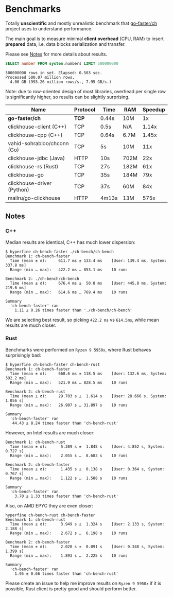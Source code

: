 # Benchmarks

Totally **unscientific** and mostly unrealistic benchmark that
[go-faster/ch](https://github.com/go-faster/ch) project uses to understand performance.

The main goal is to measure minimal **client overhead** (CPU, RAM) to insert **prepared** data,
i.e. data blocks serialization and transfer.

Please see [Notes](#Notes) for more details about results.

```sql
SELECT number FROM system.numbers LIMIT 500000000
```
```
500000000 rows in set. Elapsed: 0.503 sec.
Processed 500.07 million rows,
  4.00 GB (993.26 million rows/s., 7.95 GB/s.)
```

Note: due to row-oriented design of most libraries, overhead per single row
is significantly higher, so results can be slightly surprising.

| Name                        | Protocol | Time  | RAM  | Speedup |
|-----------------------------|----------|-------|------|---------|
| **go-faster/ch**            | **TCP**  | 0.44s | 10M  | 1x      |
| clickhouse-client (C++)     | TCP      | 0.5s  | N/A  | 1.14x   |
| clickhouse-cpp (C++)        | TCP      | 0.64s | 6.7M | 1.45x   |
| vahid-sohrabloo/chconn (Go) | TCP      | 5s    | 10M  | 11x     |
| clickhouse-jdbc (Java)      | HTTP     | 10s   | 702M | 22x     |
| clickhouse-rs (Rust)        | TCP      | 27s   | 182M | 61x     |
| clickhouse-go               | TCP      | 35s   | 184M | 79x     |
| clickhouse-driver (Python)  | TCP      | 37s   | 60M  | 84x     |
| mailru/go-clickhouse        | HTTP     | 4m13s | 13M  | 575x    |

## Notes

### C++
Median results are identical, C++ has much lower dispersion:
```console
$ hyperfine ch-bench-faster ./ch-bench/ch-bench
Benchmark 1: ch-bench-faster
  Time (mean ± σ):     611.7 ms ± 133.4 ms    [User: 139.4 ms, System: 337.8 ms]
  Range (min … max):   422.2 ms … 853.1 ms    10 runs

Benchmark 2: ./ch-bench/ch-bench
  Time (mean ± σ):     676.4 ms ±  50.8 ms    [User: 445.8 ms, System: 219.6 ms]
  Range (min … max):   614.6 ms … 769.4 ms    10 runs

Summary
  'ch-bench-faster' ran
    1.11 ± 0.26 times faster than './ch-bench/ch-bench'
```

We are selecting best result, so picking `422.2 ms` vs `614.5ms`, while mean results
are much closer.

### Rust

Benchmarks were performed on `Ryzen 9 5950x`, where Rust behaves surprisingly bad:
```console
$ hyperfine ch-bench-faster ch-bench-rust
Benchmark 1: ch-bench-faster
  Time (mean ± σ):     668.6 ms ± 118.5 ms    [User: 132.6 ms, System: 392.2 ms]
  Range (min … max):   521.9 ms … 828.5 ms    10 runs

Benchmark 2: ch-bench-rust
  Time (mean ± σ):     29.703 s ±  1.614 s    [User: 28.666 s, System: 1.056 s]
  Range (min … max):   26.907 s … 31.897 s    10 runs

Summary
  'ch-bench-faster' ran
   44.43 ± 8.24 times faster than 'ch-bench-rust'
```

However, on Intel results are much closer:
```console
Benchmark 1: ch-bench-rust
  Time (mean ± σ):      5.309 s ±  1.845 s    [User: 4.852 s, System: 0.727 s]
  Range (min … max):    2.055 s …  8.683 s    10 runs

Benchmark 2: ch-bench-faster
  Time (mean ± σ):      1.435 s ±  0.138 s    [User: 0.364 s, System: 0.767 s]
  Range (min … max):    1.122 s …  1.588 s    10 runs

Summary
  'ch-bench-faster' ran
    3.70 ± 1.33 times faster than 'ch-bench-rust'
```

Also, on AMD EPYC they are even closer:
```console
hyperfine ch-bench-rust ch-bench-faster
Benchmark 1: ch-bench-rust
  Time (mean ± σ):      3.949 s ±  1.324 s    [User: 2.133 s, System: 2.188 s]
  Range (min … max):    2.672 s …  6.198 s    10 runs

Benchmark 2: ch-bench-faster
  Time (mean ± σ):      2.020 s ±  0.091 s    [User: 0.348 s, System: 1.399 s]
  Range (min … max):    1.893 s …  2.225 s    10 runs

Summary
  'ch-bench-faster' ran
    1.95 ± 0.66 times faster than 'ch-bench-rust'
```

Please create an issue to help me improve results on `Ryzen 9 5950x` if it is possible,
Rust client is pretty good and should perform better.
